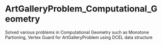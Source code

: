 # ArtGalleryProblem_Computational_Geometry
Solved various problems in Computational Geometry such as Monotone Partioning, Vertex Guard for ArtGalleryProblem using DCEL data structure

